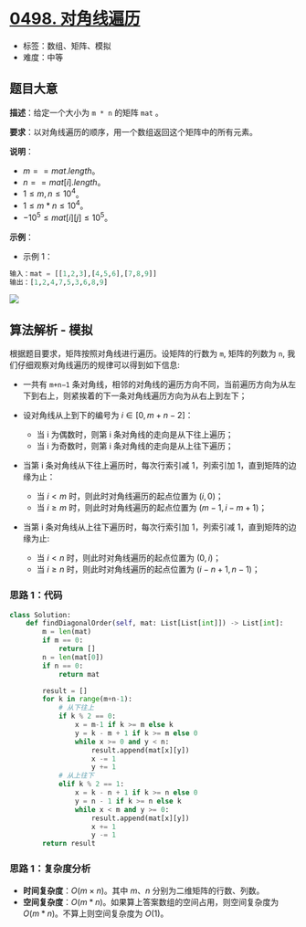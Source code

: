# [0498. 对角线遍历](https://leetcode.cn/problems/diagonal-traverse/)

- 标签：数组、矩阵、模拟
- 难度：中等

## 题目大意

**描述**：给定一个大小为 `m * n` 的矩阵 `mat` 。

**要求**：以对角线遍历的顺序，用一个数组返回这个矩阵中的所有元素。

**说明**：

- $m == mat.length$。
- $n == mat[i].length$。
- $1 \le m, n \le 10^4$。
- $1 \le m * n \le 10^4$。
- $-10^5 \le mat[i][j] \le 10^5$。

**示例**：

- 示例 1：

```Python
输入：mat = [[1,2,3],[4,5,6],[7,8,9]]
输出：[1,2,4,7,5,3,6,8,9]
```

![](https://assets.leetcode.com/uploads/2021/04/10/diag1-grid.jpg)

## 算法解析 - 模拟



根据题目要求，矩阵按照对角线进行遍历。设矩阵的行数为 `m`, 矩阵的列数为 `n`, 我们仔细观察对角线遍历的规律可以得到如下信息:

- 一共有 `m+n−1` 条对角线，相邻的对角线的遍历方向不同，当前遍历方向为从左下到右上，则紧挨着的下一条对角线遍历方向为从右上到左下；

- 设对角线从上到下的编号为 $i∈[0,m+n−2]$：

    - 当 i 为偶数时，则第 i 条对角线的走向是从下往上遍历；
    - 当 i 为奇数时，则第 i 条对角线的走向是从上往下遍历；

- 当第 i 条对角线从下往上遍历时，每次行索引减 1，列索引加 1，直到矩阵的边缘为止：

    - 当 $i<m$ 时，则此时对角线遍历的起点位置为 $(i,0)$；
    - 当 $i≥m$ 时，则此时对角线遍历的起点位置为 $(m−1,i−m+1)$；

- 当第 i 条对角线从上往下遍历时，每次行索引加 1，列索引减 1，直到矩阵的边缘为止:

    - 当 $i<n$ 时，则此时对角线遍历的起点位置为 $(0,i)$；
    - 当 $i≥n$ 时，则此时对角线遍历的起点位置为 $(i-n+1,n-1)$；

    


### 思路 1：代码

```Python
class Solution:
    def findDiagonalOrder(self, mat: List[List[int]]) -> List[int]:
        m = len(mat)
        if m == 0:
            return []
        n = len(mat[0])
        if n == 0:
            return mat

        result = []
        for k in range(m+n-1):
            # 从下往上
            if k % 2 == 0:
                x = m-1 if k >= m else k
                y = k - m + 1 if k >= m else 0
                while x >= 0 and y < n:
                    result.append(mat[x][y])
                    x -= 1
                    y += 1
            # 从上往下
            elif k % 2 == 1:
                x = k - n + 1 if k >= n else 0
                y = n - 1 if k >= n else k
                while x < m and y >= 0:
                    result.append(mat[x][y])
                    x += 1
                    y -= 1
        return result
```

### 思路 1：复杂度分析

- **时间复杂度**：$O(m \times n)$。其中 $m$、$n$ 分别为二维矩阵的行数、列数。
- **空间复杂度**：$O(m * n)$。如果算上答案数组的空间占用，则空间复杂度为 $O(m * n)$。不算上则空间复杂度为 $O(1)$。
